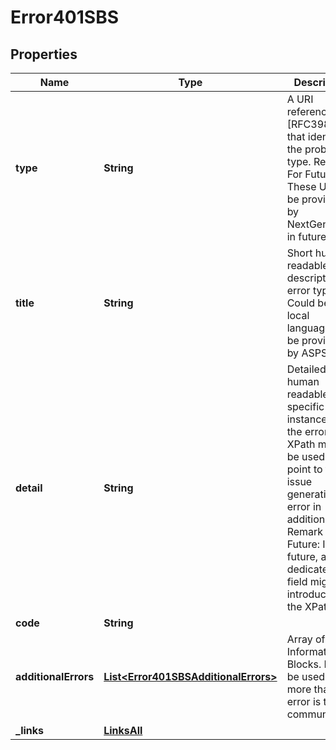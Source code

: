 # Error401SBS

## Properties
Name | Type | Description | Notes
------------ | ------------- | ------------- | -------------
**type** | **String** | A URI reference [RFC3986] that identifies the problem type.  Remark For Future: These URI will be provided by NextGenPSD2 in future.  | 
**title** | **String** | Short human readable description of error type.  Could be in local language.  To be provided by ASPSPs.  |  [optional]
**detail** | **String** | Detailed human readable text specific to this instance of the error.  XPath might be used to point to the issue generating the error in addition. Remark for Future: In future, a dedicated field might be introduced for the XPath.  |  [optional]
**code** | **String** |  | 
**additionalErrors** | [**List&lt;Error401SBSAdditionalErrors&gt;**](Error401SBSAdditionalErrors.md) | Array of Error Information Blocks.  Might be used if more than one error is to be communicated  |  [optional]
**_links** | [**LinksAll**](LinksAll.md) |  |  [optional]
